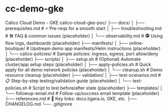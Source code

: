 # cc-demo-gke
Calico Cloud Demo - GKE
calico-cloud-gke-poc/
├── docs/
│   ├── prerequisites.md      # ⚡ Pre-reqs for a smooth start
│   ├── troubleshooting.md    # 🛠️ FAQ & common issues (placeholder)
│   └── observability.md      # 🕵️ Using flow logs, dashboards (placeholder)
├── manifests/
│   ├── online-boutique/      # Upstream demo app manifests/Helm instructions (placeholder)
│   └── calico-policies/      # Sample policies: ingress, egress, port allow/deny (placeholder)
├── scripts/
│   ├── setup.sh              # (Optional) Automate cluster/app setup steps (placeholder)
│   ├── apply-policies.sh     # Quick apply for all demo network policies (placeholder)
│   └── cleanup.sh            # Demo resource cleanup (placeholder)
├── validation/
│   ├── test-scenarios.md     # 📋 Step-by-step testing/validation guide (placeholder)
│   └── test-policies.sh      # Script to test before/after state (placeholder)
├── templates/
│   └── followup-email.md     # Follow-up/success email template (placeholder)
├── references.md             # 🔗 Key links: docs.tigera.io, GKE, etc.
├── CHANGELOG.md
└── .gitignore
